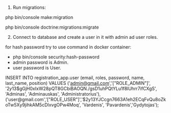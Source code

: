 



1. Run migrations: 

php bin/console make:migration

php bin/console doctrine:migrations:migrate

2. Connect to database and create a user in it with admin ad user roles. 

for hash password try to use command in docker container:
- php bin/console security:hash-password 
- admin password is Admin.
- user password is User. 

INSERT INTO registration_app.user (email, roles, password, name, last_name, position)
VALUES ('admin@gmail.com','["ROLE_ADMIN"]', '$2y$13$gGjH0xIxW28pQT8GCbiBAOQN./gsD1uhPQtYLu1f8lUhrr7ifCXgS', 'Adminas', 'Adminauskas', 'Administratorius'),
('user@gmail.com','["ROLE_USER"]','$2y$13$YJCcgn7663A1eh2ECqFvQu8oZkoTw5Xy9jihkAM5cDlxvgOPw4Moq', 'Vardenis', 'Pavardenis','Gydytojas');